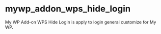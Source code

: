 # mywp_addon_wps_hide_login
My WP Add-on WPS Hide Login is apply to login general customize for My WP.
